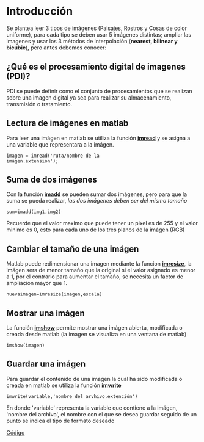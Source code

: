 # Introducción
Se plantea leer 3 tipos de imágenes (Paisajes, Rostros y Cosas de color uniforme), para cada tipo se deben usar 5 imágenes distintas; ampliar las imagenes y usar los 3 métodos de interpolación (**nearest, bilinear y bicubic**), pero antes debemos conocer:

## ¿Qué es el procesamiento digital de imagenes (PDI)?
PDI se puede definir como el conjunto de procesamientos que se realizan sobre una imagen digital ya sea para realizar su almacenamiento, transmisión o tratamiento.

## Lectura de imágenes en matlab
Para leer una imágen en matlab se utiliza la función <a href="https://la.mathworks.com/help/matlab/ref/imread.html"> **imread**</a> y se asigna a una variable que representara a la imágen.

<code>imagen = imread('ruta/nombre de la imágen.extensión');</code>

## Suma de dos imágenes
Con la función <a href="https://la.mathworks.com/help/images/ref/imadd.html">**imadd**</a> se pueden sumar dos imágenes, pero para que la suma se pueda realizar, *las dos imágenes deben ser del mismo tamaño*

<code>sum=imadd(img1,img2)</code>

Recuerde que el valor maximo que puede tener un pixel es de 255 y el valor minimo es 0, esto para cada uno de los tres planos de la imágen (RGB)

## Cambiar el tamaño de una imágen
Matlab puede redimensionar una imagen mediante la funcion <a href= "https://la.mathworks.com/help/matlab/ref/imresize.html">**imresize**</a>, la imágen sera de menor tamaño que la original si el valor asignado es menor a 1, por el contrario para aumentar el tamaño, se necesita un factor de ampliación mayor que 1.

<code>nuevaimagen=imresize(imagen,escala)</code>

## Mostrar una imágen
La función <a href="https://la.mathworks.com/help/images/ref/imshow.html?searchHighlight=imshow&s_tid=srchtitle_imshow_1">**imshow**</a> permite mostrar una imágen abierta, modificada o creada desde matlab (la imagen se visualiza en una ventana de matlab)

<code>imshow(imagen)</code>

## Guardar una imágen
Para guardar el contenido de una imagen la cual ha sido modificada o creada en matlab se utiliza la función <a href="https://la.mathworks.com/help/matlab/ref/imwrite.html?s_tid=doc_ta">**imwrite**</a>

<code>imwrite(variable,'nombre del arvhivo.extención')</code>

En donde 'variable' representa la variable que contiene a la imágen, 'nombre del archivo', el nombre con el que se desea guardar seguido de un punto se indica el tipo de formato deseado

<a href="https://github.com/ArturoEmmanuelToledoAguado/Suma-de-Imagenes">Código</a>